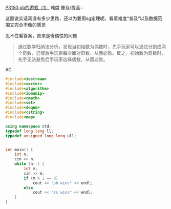 [P3150 pb的游戏（1）](https://www.luogu.com.cn/problem/P3150)
难度
普及/提高−

这题说实话真没有多少思路，还以为要用sg定理呢，看着难度“普及”以及数据范围又完全不像的感觉

忍不住看答案，原来是奇偶性的问题
>通过数学归纳法分析，发现当初始数为偶数时，先手玩家可以通过分割成两个奇数，迫使后手玩家每次面对奇数，从而必败。反之，初始数为奇数时，先手无法避免后手玩家选择偶数，从而必败。

AC
```c++
#include<iostream>
#include<vector>
#include<algorithm>
#include<iomanip>
#include<cmath>
#include<set>
#include<deque>
#include<cstring>
#include<map>

using namespace std;
typedef long long ll;
typedef unsigned long long ull;


int main() {
	int n;
	cin >> n;
	while (n--) {
		int m;
		cin >> m;
		if (m % 2 == 0)
			cout << "pb wins" << endl;
		else
			cout << "zs wins" << endl;
	}
}
```
